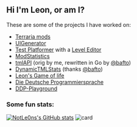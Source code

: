 ## Hi I'm Leon, or am I?

These are some of the projects I have worked on: 
- [Terraria mods](https://github.com/users/NotLe0n/projects/2)
- [UIGenerator](https://github.com/NotLe0n/UIGenerator)
- [Test Platformer](https://github.com/bafto/Platformer) with a [Level Editor](https://github.com/NotLe0n/LevelEditor)
- [ModStatistics](https://github.com/NotLe0n/ModStats)
- [tmlAPI](https://github.com/NotLe0n/tmlapis) (orig by me, rewritten in Go by [@bafto](https://github.com/bafto))
- [DynamicTMLStats](https://github.com/NotLe0n/DynamicTMLStats) (thanks [@bafto](https://github.com/bafto))
- [Leon's Game of life](https://github.com/NotLe0n/LeonsGameOfLife)
- [Die Deutsche Programmiersprache](https://github.com/NotLe0n/Die-Deutsche-Programmiersprache)
- [DDP-Playground](https://github.com/bafto/DDP_Playground)

### Some fun stats:
[![NotLe0ns's GitHub stats](https://github-readme-stats.vercel.app/api?username=NotLe0n&show_icons=true&theme=tokyonight)](https://github.com/anuraghazra/github-readme-stats)
![card](https://dynamictmlstats.repl.co/?steamid64=76561198278789341)
